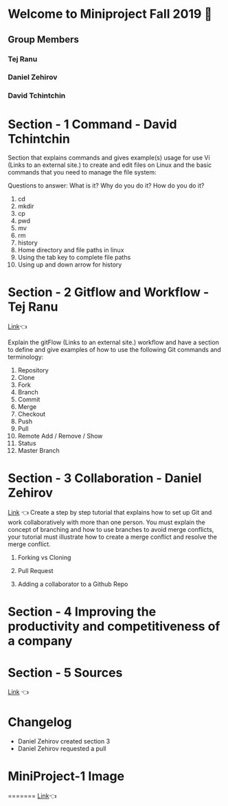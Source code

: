 # Welcome to Miniproject Fall 2019 :wave:
## Group Members
### Tej Ranu
### Daniel Zehirov
### David Tchintchin
# Section - 1 Command - David Tchintchin
  Section that explains commands and gives example(s) usage for use Vi (Links to an external site.) to create and edit files on Linux and the basic commands that you need to manage the file system:

Questions to answer: What is it? Why do you do it? How do you do it?

1. cd
2. mkdir
3. cp
4. pwd
5. mv
6. rm
7. history
8. Home directory and file paths in linux
9. Using the tab key to complete file paths
10. Using up and down arrow for history

# Section - 2 Gitflow and Workflow - Tej Ranu

[Link](https://github.com/tejranu/miniproject/blob/master/Section%20-%202%20Gitflow%20and%20Workflow):point_left:

Explain the gitFlow (Links to an external site.) workflow and have a section to define and give examples of how to use the following Git commands and terminology:

1. Repository
2. Clone
3. Fork
4. Branch
5. Commit
6. Merge
7. Checkout
8. Push
9. Pull
10. Remote Add / Remove / Show
11. Status
12. Master Branch

# Section - 3 Collaboration - Daniel Zehirov
[Link](https://github.com/tejranu/miniproject/blob/master/Section%20-%203%20Collaboration.md) :point_left:
Create a step by step tutorial that explains how to set up Git and work collaboratively with more than one person.  You must explain the concept of branching and how to use branches to avoid merge conflicts, your tutorial must illustrate how to create a merge conflict and resolve the merge conflict.   

1. Forking vs Cloning

2. Pull Request

3. Adding a collaborator to a Github Repo

# Section - 4 Improving the productivity and competitiveness of a company


# Section - 5 Sources

[Link](https://github.com/tejranu/miniproject/blob/master/Section%20-%205%20Sources.md) :point_left:


# Changelog
- Daniel Zehirov created section 3
- Daniel Zehirov requested a pull

# MiniProject-1 Image
=======
[Link](https://github.com/tejranu/miniproject/blob/master/Section%20-%204%20Improving%20the%20productivity%20and%20competitiveness%20of%20a%20company):point_left:


